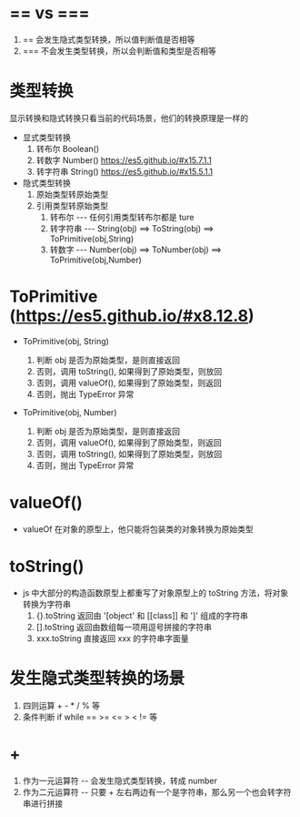 # ==  vs  ===
1. == 会发生隐式类型转换，所以值判断值是否相等
2. === 不会发生类型转换，所以会判断值和类型是否相等

# 类型转换
显示转换和隐式转换只看当前的代码场景，他们的转换原理是一样的

- 显式类型转换
    1. 转布尔 Boolean()
    2. 转数字 Number()   https://es5.github.io/#x15.7.1.1
    3. 转字符串 String()   https://es5.github.io/#x15.5.1.1
- 隐式类型转换
    1. 原始类型转原始类型
    2. 引用类型转原始类型
        1. 转布尔 --- 任何引用类型转布尔都是 ture
        2. 转字符串 --- String(obj) ==> ToString(obj) ==> ToPrimitive(obj,String) 
        3. 转数字 --- Number(obj) ==> ToNumber(obj) ==> ToPrimitive(obj,Number)


# ToPrimitive (https://es5.github.io/#x8.12.8)

- ToPrimitive(obj, String)
    1. 判断 obj 是否为原始类型，是则直接返回
    2. 否则，调用 toString(), 如果得到了原始类型，则放回
    3. 否则，调用 valueOf(), 如果得到了原始类型，则返回
    4. 否则，抛出 TypeError 异常

- ToPrimitive(obj, Number)
    1. 判断 obj 是否为原始类型，是则直接返回
    2. 否则，调用 valueOf(), 如果得到了原始类型，则返回
    3. 否则，调用 toString(), 如果得到了原始类型，则放回
    4. 否则，抛出 TypeError 异常

# valueOf()
- valueOf 在对象的原型上，他只能将包装类的对象转换为原始类型

# toString() 
- js 中大部分的构造函数原型上都重写了对象原型上的 toString 方法，将对象转换为字符串
    1. {}.toString 返回由 '[object' 和 [[class]] 和 ']' 组成的字符串
    2. [].toString 返回由数组每一项用逗号拼接的字符串
    3. xxx.toString 直接返回 xxx 的字符串字面量

# 发生隐式类型转换的场景
1. 四则运算 + - * / % 等
2. 条件判断 if while == >= <= > < != 等


# +
1. 作为一元运算符 -- 会发生隐式类型转换，转成 number
2. 作为二元运算符 -- 只要 + 左右两边有一个是字符串，那么另一个也会转字符串进行拼接
